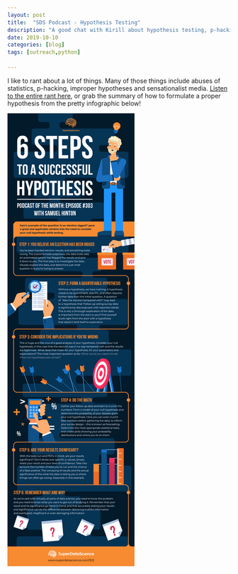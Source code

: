 ```yaml
---
layout: post
title:  "SDS Podcast - Hypothesis Testing"
description: "A good chat with Kirill about hypothesis testing, p-hacking, statistics and significance."
date: 2019-10-10
categories: [blog]
tags: [outreach,python]

---
```


I like to rant about a lot of things. Many of those things include abuses of statistics, p-hacking, 
improper hypotheses and sensationalist media. [Listen to the entire rant here](https://www.superdatascience.com/podcast/proper-hypothesis-testing-for-every-field),
or grab the summary of how to formulate a proper hypothesis from the pretty infographic below! 


![](hypothesis.png)


